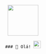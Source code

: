 <p align="center">
  <img src="https://cdn.discordapp.com/attachments/759159585365295169/759166058455105556/FOS.gif" width="100px">
   <br><br>
  <samp>
    ### 👋 Olá!  <img src="https://i.gifer.com/XOsX.gif" width="24px">
  </samp>
</p> 
